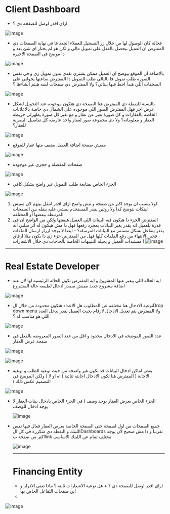 # Client Dashboard

- ازاي اقدر اوصل للصفحة دي ؟
  
![image](https://github.com/Muhammed-Ibrahem/Arab-Assets-UI-notes/assets/112376589/b11f36af-8a66-43fb-b678-626ff7fb444e)


- فحالة كان الوصول لها من خلال زر التسجيل للعملاء الجدد فا في نهاية الصفحات دي المفترض ان العميل بيحصل بالفعل على تمويل مالي و لكن هو لم يختار اي شئ بعد و دا موضح في الصفحة الاخيرة
 
![image](https://github.com/Muhammed-Ibrahem/Arab-Assets-UI-notes/assets/112376589/21cea580-8669-45e7-8d40-08f78c06cae5)


- بالاضافة ان الموقع بيوضح ان العميل ممكن يشتري نقدي بدون تمويل زي و في نفس الصورة طلب تمويل فا بالتالي طلب التمويل دا المفترض ساعتها يحولني على الصحفات اللي هبدأ احط فيها بيناتي؟ ولا المفترض دي صفحات لسه هيتم انشاءها ؟

  
![image](https://github.com/Muhammed-Ibrahem/Arab-Assets-UI-notes/assets/112376589/4002e2ee-1ed1-43ca-94d3-98db0904af38)

- بالنسبة للنقطة دي المفترض هنا الصفحة دي هتكون موجوده عند التحويل لشكل عرض اخر فهل المفترض الصور اللي موجوده على الشمال دي خاصة بالاعلانات الخاصة بالعقارات و كل صورة تعبر عن عقار و مع تغير كل صورة يظهرلي خريطة العقار و معلوماته؟ ولا دي مجموعة صور لعقار واحد عارضه كل تفاصيل البصرية للعقار؟

  
![image](https://github.com/Muhammed-Ibrahem/Arab-Assets-UI-notes/assets/112376589/d64b17f6-8257-43a3-98b0-a990010039e6)


 - مفيش صفحة اضافة العميل يضيف منها عقار للموقع

![image](https://github.com/Muhammed-Ibrahem/Arab-Assets-UI-notes/assets/112376589/95fb2704-37d1-4a53-8546-db6be5a65d58)


- صفحات المفضلة و حجزي غير موجوده


![image](https://github.com/Muhammed-Ibrahem/Arab-Assets-UI-notes/assets/112376589/dbce5472-073c-4c3f-bc95-99e2bd5c69c7)
  


- الجزء الخاص بمتابعة طلب التمويل غير واضح بشكل كافي
  

![image](https://github.com/Muhammed-Ibrahem/Arab-Assets-UI-notes/assets/112376589/618004a3-d69e-4fb1-af39-02d9dcc1e323)

  1. اولا بسبب ان يوجد اكتر من صفحة و مش واضح ازاي اقدر اتنقل بينهم لان مفيش لينكات بتوضح كدا ولا روتين يقدر المستخدم يمشي عليه ينقله بين الصفحات المرتبطه ببعضها او المختلفه
  2. المفترض الجزء دا هيكون فيه البينات اللي العميل هيبعتها ولكن من الواضح ان في قدرة للعميل انه يقدر يغير البيانات بمجرد رفعها فهل دا مش هيكون له اثر سلبي انه يقدر يتفاعل بشكل مستمر مع البيانات المرسلة؟ - ايضا لا يوجد ازرار ارسال الملفات فحين الانتهاء من رفع الملفات كلها فهل من المفترض جزء زي دا يكون مثلا ارفاق مستندات العميل و يجيله التنبيهات الخاصة بالحاجات دي خلال الاشعارات ! 
![image](https://github.com/Muhammed-Ibrahem/Arab-Assets-UI-notes/assets/112376589/508d6461-7605-4444-9905-30c0d14e0208)



---
#  Real Estate Developer

- ايه الحالة اللي بيعبر عنها المشروع و ايه المفترض تكون الحالة الرئيسية لها لان عند اضافة مشروع جديد مفيش مصدر ادخال لطبيعه حالة المشروع

![image](https://github.com/Muhammed-Ibrahem/Arab-Assets-UI-notes/assets/112376589/1df246a0-0559-46fa-aabc-c6ae8535b09a)


- نوعية الادخال هنا مختلفه عن المطلوب هل الاعداد هتكون محدودة من خلال الDrop down menu ولا المفترض يتم تعديل الادخال لارقام بحيث العميل يقدر يدخل العدد اللي هو مناسب له ؟ 

![image](https://github.com/Muhammed-Ibrahem/Arab-Assets-UI-notes/assets/112376589/b172501b-a979-4d8c-8098-c6b7209af0bd)


- عدد الصور الموضحه في الادخال محدود و اقل من عدد الصور المعروضه بالفعل في صفحة عرض العقار


![image](https://github.com/Muhammed-Ibrahem/Arab-Assets-UI-notes/assets/112376589/77e36277-754b-4e5a-ac7f-4f6e873ea51b)

![image](https://github.com/Muhammed-Ibrahem/Arab-Assets-UI-notes/assets/112376589/ef8d8cf7-0151-4de0-afd8-dabb4f41521d)


- بعض اماكن ادخال البيانات قد تكون غير واضحة من حيث نوعية الطلب و نوعية الاجابة ( المفترض هنا تكون الادخال اجابته ثنائية ( اه او لا ) ولكن الموضح في التصميم عكس ذلك )

![image](https://github.com/Muhammed-Ibrahem/Arab-Assets-UI-notes/assets/112376589/f02bf1e3-2167-4b68-8887-459e1c721d82)


- الجزء الخاص بعرض العقار يوجد وصف ( في الجزء الخاص بادخال بينات العقار لا يوجد ادخال للوصف 

  ![image](https://github.com/Muhammed-Ibrahem/Arab-Assets-UI-notes/assets/112376589/f6678b21-6df3-4221-a853-bdb0fd4531c7)

  

- جميع الصفحات من اول لصفحة حتى الصفحة الخاصة بعرض العقار فعال فيها نفس اللينك و النقطه دي متكررة في كل الDashboards تقريبا و دا مش صحيح لان يوجد اكتر من صفحة بlink مختلف تمام عن اللينك الاساسي

  ![image](https://github.com/Muhammed-Ibrahem/Arab-Assets-UI-notes/assets/112376589/9b3fb87e-45a4-4f93-914e-677ea4a65a34)




  ---
  # Financing Entity
  

  - ازاي اقدر اوصل للصفحة دي ؟ + هل نوعية الاشعارات ثابته ؟ ماذا تعني الاذرار و اين صفحات التفاعل الخاص بها
  - 

![image](https://github.com/Muhammed-Ibrahem/Arab-Assets-UI-notes/assets/112376589/448e10db-8c72-492f-908c-dd043c05ffcd)

  
